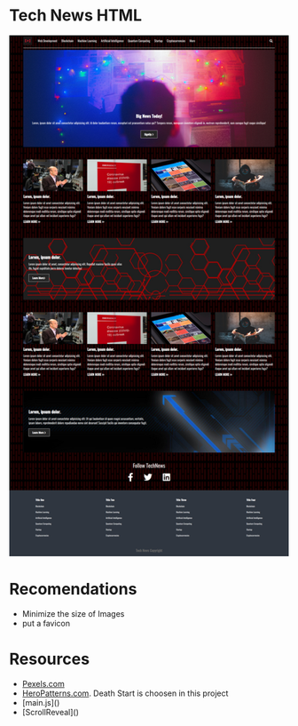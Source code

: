 # Tech News HTML
![](./screenshot.png)

# Recomendations
* Minimize the size of Images
* put a favicon

# Resources
* [Pexels.com](https://www.pexels.com/)
* [HeroPatterns.com](https://www.heropatterns.com/). Death Start is choosen in this project
* [main.js](<script src="main.js"></script>)
* [ScrollReveal](<script src="https://unpkg.com/scrollreveal"></script>)
